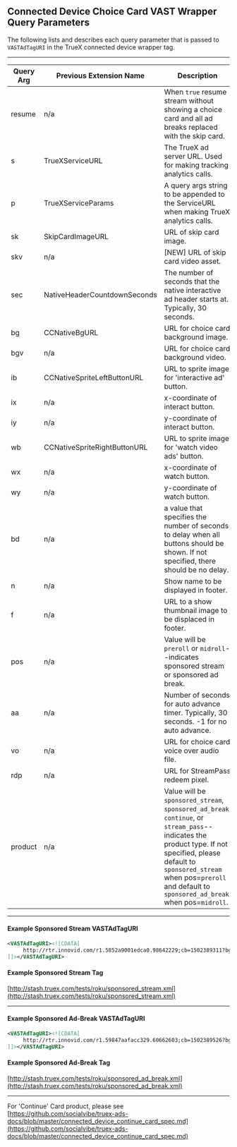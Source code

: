 ## Connected Device Choice Card VAST Wrapper Query Parameters

The following lists and describes each query parameter that is passed to `VASTAdTagURI` in the TrueX connected device wrapper tag.

---

| Query Arg | Previous Extension Name | Description |
| ------------- | ------------- | ------------- |
| resume | n/a | When `true` resume stream without showing a choice card and all ad breaks replaced with the skip card. |
| s | TrueXServiceURL | The TrueX ad server URL.  Used for making tracking analytics calls. |
| p | TrueXServiceParams | A query args string to be appended to the ServiceURL when making TrueX analytics calls. |
| sk | SkipCardImageURL | URL of skip card image. |
| skv | n/a | [NEW] URL of skip card video asset. |
| sec | NativeHeaderCountdownSeconds | The number of seconds that the native interactive ad header starts at.  Typically, 30 seconds. |
| bg | CCNativeBgURL | URL for choice card background image. |
| bgv | n/a | URL for choice card background video. |
| ib | CCNativeSpriteLeftButtonURL | URL to sprite image for 'interactive ad' button. |
| ix | n/a | x-coordinate of interact button. |
| iy | n/a | y-coordinate of interact button. |
| wb | CCNativeSpriteRightButtonURL | URL to sprite image for 'watch video ads' button. |
| wx | n/a | x-coordinate of watch button. |
| wy | n/a | y-coordinate of watch button. |
| bd | n/a | a value that specifies the number of seconds to delay when all buttons should be shown.  If not specified, there should be no delay. |
| n | n/a | Show name to be displayed in footer. |
| f | n/a | URL to a show thumbnail image to be displaced in footer. |
| pos | n/a | Value will be `preroll` or `midroll`--indicates sponsored stream or sponsored ad break. |
| aa | n/a | Number of seconds for auto advance timer.  Typically, 30 seconds. -1 for no auto advance.|
| vo | n/a | URL for choice card voice over audio file. |
| rdp | n/a | URL for StreamPass redeem pixel. |
| product | n/a | Value will be `sponsored_stream`, `sponsored_ad_break`, `continue`, or `stream_pass`--indicates the product type.  If not specified, please default to `sponsored_stream` when pos=`preroll` and default to `sponsored_ad_break` when pos=`midroll`. |

---
#### Example Sponsored Stream VASTAdTagURI

```xml
<VASTAdTagURI><![CDATA[
     http://rtr.innovid.com/r1.5852a9001edca0.98642229;cb=1502389311?bg=http%3A%2F%2Fmedia.truex.com%2Fimage_assets%2F2017-08-07%2Fb88115f3-926d-4602-9420-8b194296d335.png&f=&ib=http%3A%2F%2Fmedia.truex.com%2Fimage_assets%2F2017-08-07%2Fc0d17205-17cd-4bdf-8eb6-672633fd8eef.png&n=&p=bid_info%3Dcikxt0o9ptky3tm9iq4eh4ajvr9sj1e1u8e5bv0qight1kgnv7mflb1mbozo15adx0h7aay7w0ut2vdewgciel95ij6bxowdz5xfa0cb9uodw90fwlevakf70oy22ng5afsogcy1g4q3vvwyppw18xrurywli5bapdnfylzztou3tyr6x5tnjfkxyf8ybbxdenk3r5l40mvn1nsskjwss99fksrhj1o793lcahn153myqab6lbhk3tzlujyt6xlz3stmqg8turnjfum7zmxr6wso1dsfp35xe10nzq68fwdg0jkcl4tuteu4xql6jam2en6zwezl7nvmcd7g2hohbtpl23umg5lcqebawwcl1cmn36mtqo2n7fitogrhvve5mou2o5jfpw1kdo2h1di8mccwekaz3f4roptzg4d31z0jl3kb72prm2vbe%26campaign_id%3D8905%26creative_id%3D10840%26currency_amount%3D1%26impression_signature%3Df9c30a4bfc5b5f52e6cfda6b50a25b15348906c9dc1ee6c9a483ada0de03f585%26impression_timestamp%3D1502389311.7728536%26internal_referring_source%3DGx2I8puTR-CoHXvUNwoKDQ%26ip%3D76.79.158.34%26network_user_id%3DQF32P4QbSLaeYN2a0yj4rw%26placement_hash%3D1e8b5e4fb1b62451b8ce2cdfd76b5c598566f215%26session_id%3DVafbe652QkyEeasoFYUyBA%26stream_id%3D123&pos=preroll&resume=false&s=http%3A%2F%2Fserve.truex.com&sec=30&showskipcard=false&sk=http%3A%2F%2Fmedia.truex.com%2Fimage_assets%2F2017-08-07%2Fbf25e3c1-2d7e-4cad-8f25-8f41ece89788.png&wb=http%3A%2F%2Fmedia.truex.com%2Fimage_assets%2F2017-08-07%2Fc0bcbcc3-4c3e-4b65-90b3-56b6f8b7afac.png
]]></VASTAdTagURI>
```

#### Example Sponsored Stream Tag
[http://stash.truex.com/tests/roku/sponsored_stream.xml](http://stash.truex.com/tests/roku/sponsored_stream.xml)


---
#### Example Sponsored Ad-Break VASTAdTagURI

```xml
<VASTAdTagURI><![CDATA[
     http://rtr.innovid.com/r1.59847aafacc329.60662603;cb=1502389526?bg=http%3A%2F%2Fmedia.truex.com%2Fimage_assets%2F2017-06-23%2Fc0f060e8-fbfc-4827-9d54-a8d90ba2633b.jpg&f=&ib=http%3A%2F%2Fmedia.truex.com%2Fm%2Fpartners%2Finnovid%2Froku2%2Fmr_interact_btn_sprite.png&n=&p=bid_info%3Dcikxt0o9ptky3tm9ih4w1ev4wa9jpqxc6u45mby5pybvjyp7hfwvyczy1ff2pjxeh4csiml850dwtpomp6oh1cw7jnhba53qyickoikav99kxrml9i3z2y9wq1eekuayz9qrmlbkjuex97c7zb0kou68ro44wnj0dccsbf0d1mony73qa3f9oek0n7uc0o7093gvmo194wt23imw5oi8zvpnlpse0aasd1ou3dbqw410mcd23r7i0bf012rnzhktxxq3tefqgsf8t8ovq1u1yrsdac10bc7kconr4fliebh16yoyn4gti1zz622nhcz2z8ndcjrkfcjfuy93xrkl782tjehrcvx5vicatree1v1gqz9wot7m6txyhbcusim3t9015bze59ime6jab10unz8rw2nbfffj4yno34t5cxzvpgxomcfpezsi2%26campaign_id%3D9687%26creative_id%3D11622%26currency_amount%3D1%26impression_signature%3Df465e7953cd61116e5e98bd01b18fa5c807b3e7cb4cf86c58829060a75fc4a23%26impression_timestamp%3D1502389526.6020741%26internal_referring_source%3DOFGBaBsiS8OVXDDD2QqWCA%26ip%3D76.79.158.34%26network_user_id%3DiqyC8vFGSJSsO3gDdJcSpw%26placement_hash%3D4203b25e9b01c1bbf8ce175880efcdae3d862a27%26session_id%3DdH16kdCyQ1qy8B28iuY9kw%26stream_id%3D123&pos=midroll&resume=false&s=http%3A%2F%2Fserve.truex.com&sec=30&showskipcard=false&sk=http%3A%2F%2Fmedia.truex.com%2Fm%2Fpartners%2Finnovid%2Froku2%2Ffxnow_roku_skip_card.png&wb=http%3A%2F%2Fmedia.truex.com%2Fm%2Fpartners%2Finnovid%2Froku2%2Fmr_watch_btn_sprite.png
]]></VASTAdTagURI>
```

#### Example Sponsored Ad-Break Tag
[http://stash.truex.com/tests/roku/sponsored_ad_break.xml](http://stash.truex.com/tests/roku/sponsored_ad_break.xml)

---

For 'Continue' Card product, please see [https://github.com/socialvibe/truex-ads-docs/blob/master/connected_device_continue_card_spec.md](https://github.com/socialvibe/truex-ads-docs/blob/master/connected_device_continue_card_spec.md)
